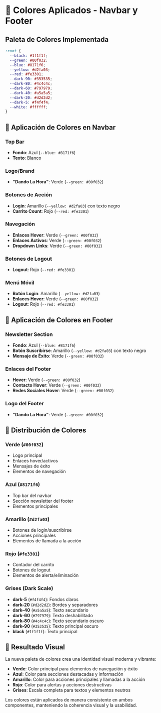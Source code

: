 # 🎨 Colores Aplicados - Navbar y Footer

## Paleta de Colores Implementada

```css
:root {
  --black: #1f1f1f;
  --green: #00f032;
  --blue: #8171f6;
  --yellow: #d2fa03;
  --red: #fe3301;
  --dark-90: #353535;
  --dark-80: #4c4c4c;
  --dark-60: #797979;
  --dark-40: #a5a5a5;
  --dark-20: #d2d2d2;
  --dark-5: #f4f4f4;
  --white: #ffffff;
}
```

## 🎯 Aplicación de Colores en Navbar

### Top Bar
- **Fondo**: Azul (`--blue: #8171f6`)
- **Texto**: Blanco

### Logo/Brand
- **"Dando La Hora"**: Verde (`--green: #00f032`)

### Botones de Acción
- **Login**: Amarillo (`--yellow: #d2fa03`) con texto negro
- **Carrito Count**: Rojo (`--red: #fe3301`)

### Navegación
- **Enlaces Hover**: Verde (`--green: #00f032`)
- **Enlaces Activos**: Verde (`--green: #00f032`)
- **Dropdown Links**: Verde (`--green: #00f032`)

### Botones de Logout
- **Logout**: Rojo (`--red: #fe3301`)

### Menú Móvil
- **Botón Login**: Amarillo (`--yellow: #d2fa03`)
- **Enlaces Hover**: Verde (`--green: #00f032`)
- **Logout**: Rojo (`--red: #fe3301`)

## 🎯 Aplicación de Colores en Footer

### Newsletter Section
- **Fondo**: Azul (`--blue: #8171f6`)
- **Botón Suscribirse**: Amarillo (`--yellow: #d2fa03`) con texto negro
- **Mensaje de Éxito**: Verde (`--green: #00f032`)

### Enlaces del Footer
- **Hover**: Verde (`--green: #00f032`)
- **Contacto Hover**: Verde (`--green: #00f032`)
- **Redes Sociales Hover**: Verde (`--green: #00f032`)

### Logo del Footer
- **"Dando La Hora"**: Verde (`--green: #00f032`)

## 🎨 Distribución de Colores

### Verde (`#00f032`)
- Logo principal
- Enlaces hover/activos
- Mensajes de éxito
- Elementos de navegación

### Azul (`#8171f6`)
- Top bar del navbar
- Sección newsletter del footer
- Elementos principales

### Amarillo (`#d2fa03`)
- Botones de login/suscribirse
- Acciones principales
- Elementos de llamada a la acción

### Rojo (`#fe3301`)
- Contador del carrito
- Botones de logout
- Elementos de alerta/eliminación

### Grises (Dark Scale)
- **dark-5** (`#f4f4f4`): Fondos claros
- **dark-20** (`#d2d2d2`): Bordes y separadores
- **dark-40** (`#a5a5a5`): Texto secundario
- **dark-60** (`#797979`): Texto deshabilitado
- **dark-80** (`#4c4c4c`): Texto secundario oscuro
- **dark-90** (`#353535`): Texto principal oscuro
- **black** (`#1f1f1f`): Texto principal

## 🚀 Resultado Visual

La nueva paleta de colores crea una identidad visual moderna y vibrante:

- **Verde**: Color principal para elementos de navegación y éxito
- **Azul**: Color para secciones destacadas y información
- **Amarillo**: Color para acciones principales y llamadas a la acción
- **Rojo**: Color para alertas y acciones destructivas
- **Grises**: Escala completa para textos y elementos neutros

Los colores están aplicados de manera consistente en ambos componentes, manteniendo la coherencia visual y la usabilidad.
